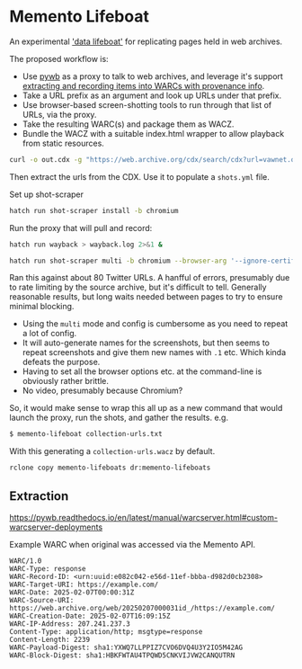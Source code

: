 Memento Lifeboat
================

An experimental ['data lifeboat'](https://www.flickr.org/programs/content-mobility/data-lifeboat/) for replicating pages held in web archives.

The proposed workflow is:

- Use [pywb](https://github.com/webrecorder/pywb) as a proxy to talk to web archives, and leverage it's support [extracting and recording items into WARCs with provenance info](https://pywb.readthedocs.io/en/latest/manual/configuring.html?highlight=remote#recording-mode).
- Take a URL prefix as an argument and look up URLs under that prefix.
- Use browser-based screen-shotting tools to run through that list of URLs, via the proxy.
- Take the resulting WARC(s) and package them as WACZ.
- Bundle the WACZ with a suitable index.html wrapper to allow playback from static resources.

```sh
curl -o out.cdx -g "https://web.archive.org/cdx/search/cdx?url=vawnet.org&collapse=urlkey&matchType=prefix&limit=10000&filter=statuscode:[23]..&showResumeKey=true"
```

Then extract the urls from the CDX. Use it to populate a `shots.yml` file.

Set up shot-scraper

```sh
hatch run shot-scraper install -b chromium
```

Run the proxy that will pull and record:

```sh
hatch run wayback > wayback.log 2>&1 &
```

```sh
hatch run shot-scraper multi -b chromium --browser-arg '--ignore-certificate-errors --proxy-server=http://localhost:8080' shots.yml
```

Ran this against about 80 Twitter URLs. A hanfful of errors, presumably due to rate limiting by the source archive, but it's difficult to tell. Generally reasonable results, but long waits needed between pages to try to ensure minimal blocking.

- Using the `multi` mode and config is cumbersome as you need to repeat a lot of config.
- It will auto-generate names for the screenshots, but then seems to repeat screenshots and give them new names with `.1` etc. Which kinda defeats the purpose.
- Having to set all the browser options etc. at the command-line is obviously rather brittle.
- No video, presumably because Chromium?

So, it would make sense to wrap this all up as a new command that would launch the proxy, run the shots, and gather the results. e.g.

```sh
$ memento-lifeboat collection-urls.txt
```

With this generating a `collection-urls.wacz` by default.


```sh
rclone copy memento-lifeboats dr:memento-lifeboats
```


## Extraction

https://pywb.readthedocs.io/en/latest/manual/warcserver.html#custom-warcserver-deployments


Example WARC when original was accessed via the Memento API.

```warc
WARC/1.0
WARC-Type: response
WARC-Record-ID: <urn:uuid:e082c042-e56d-11ef-bbba-d982d0cb2308>
WARC-Target-URI: https://example.com/
WARC-Date: 2025-02-07T00:00:31Z
WARC-Source-URI: https://web.archive.org/web/20250207000031id_/https://example.com/
WARC-Creation-Date: 2025-02-07T16:09:15Z
WARC-IP-Address: 207.241.237.3
Content-Type: application/http; msgtype=response
Content-Length: 2239
WARC-Payload-Digest: sha1:YXWQ7LLPPIZ7CVO6DVQ4U3Y2IO5M42AG
WARC-Block-Digest: sha1:HBKFWTAU4TPQWD5CNKVIJVW2CANQUTRN

```